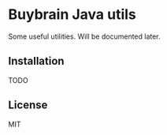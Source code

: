 Buybrain Java utils
===

Some useful utilities. Will be documented later.

Installation
---

TODO

License
---

MIT